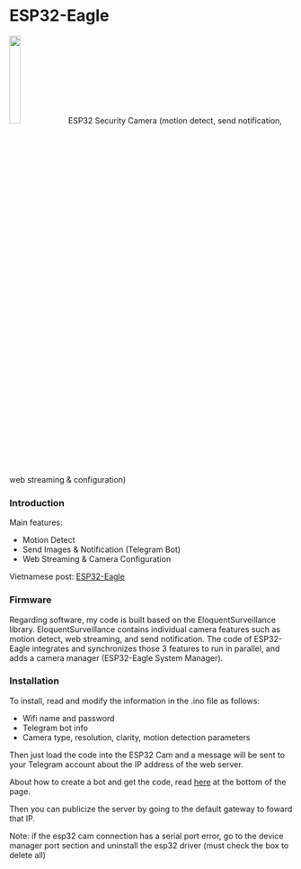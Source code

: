 # ESP32-Eagle
<img src="https://asayami.github.io/embedded_source/esp32_deagle_icon.png" style="width:20%">
ESP32 Security Camera (motion detect, send notification, web streaming &amp; configuration)

### Introduction
Main features:
 - Motion Detect
 - Send Images & Notification (Telegram Bot)
 - Web Streaming & Camera Configuration

Vietnamese post: [ESP32-Eagle](https://asayami.github.io/embedded/esp32_cam.html "ESP32-Eagle")
### Firmware
Regarding software, my code is built based on the EloquentSurveillance library. EloquentSurveillance contains individual camera features such as motion detect, web streaming, and send notification. The code of ESP32-Eagle integrates and synchronizes those 3 features to run in parallel, and adds a camera manager (ESP32-Eagle System Manager).

### Installation
To install, read and modify the information in the .ino file as follows:
- Wifi name and password
- Telegram bot info
- Camera type, resolution, clarity, motion detection parameters

Then just load the code into the ESP32 Cam and a message will be sent to your Telegram account about the IP address of the web server.

About how to create a bot and get the code, read [here](https://eloquentarduino.com/esp32-cam-motion-detection/ "here") at the bottom of the page.

Then you can publicize the server by going to the default gateway to foward that IP.

Note: if the esp32 cam connection has a serial port error, go to the device manager port section and uninstall the esp32 driver (must check the box to delete all)
